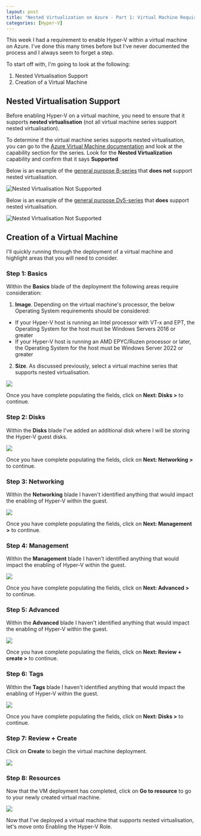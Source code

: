 ```yaml
---
layout: post
title: "Nested Virtualization on Azure - Part 1: Virtual Machine Requirements"
categories: [Hyper-V]
---
```


This week I had a requirement to enable Hyper-V within a virtual machine on Azure. I've done this many times before but I've never documented the process and I always seem to forget a step. 

To start off with, I'm going to look at the following:
1. Nested Virtualisation Support
2. Creation of a Virtual Machine 

## Nested Virtualisation Support
Before enabling Hyper-V on a virtual machine, you need to ensure that it supports **nested virtualisation** (not all virtual machine series support nested virtualisation).

To determine if the virtual machine series supports nested virtualisation, you can go to the [Azure Virtual Machine documentation](https://docs.microsoft.com/en-us/azure/virtual-machines/sizes-general) and look at the capability section for the series. Look for the **Nested Virtualization** capability and confirm that it says **Supported**

Below is an example of the [general purpose B-series](https://docs.microsoft.com/en-us/azure/virtual-machines/sizes-b-series-burstable) that **does not** support nested virtualisation. 

![Nested Virtualisation Not Supported](/docs/assets/images/2022-04-27-hyperv-vm-deployment/VM-SKU-NestedV-NotSupported.jpg)

Below is an example of the [general purpose Dv5-series](https://docs.microsoft.com/en-us/azure/virtual-machines/dv5-dsv5-series) that **does** support nested virtualisation.

![Nested Virtualisation Not Supported](/docs/assets/images/2022-04-27-hyperv-vm-deployment/VM-SKU-NestedV-Supported.jpg)

## Creation of a Virtual Machine

I'll quickly running through the deployment of a virtual machine and highlight areas that you will need to consider.

### Step 1: Basics

Within the **Basics** blade of the deployment the following areas require consideration:

1. **Image**. Depending on the virtual machine's processor, the below Operating System requirements should be considered:
- If your Hyper-V host is running an Intel processor with VT-x and EPT, the Operating System for the host must be Windows Servers 2016 or greater
- If your Hyper-V host is running an AMD EPYC/Ruzen processor or later, the Operating System for the host must be Windows Server 2022 or greater
2. **Size**. As discussed previously, select a virtual machine series that supports nested virtualisation.

![](/docs/assets/images/2022-04-27-hyperv-vm-deployment/VM-Create-Basics.jpg)

Once you have complete populating the fields, click on **Next: Disks >** to continue.

### Step 2: Disks

Within the **Disks** blade I've added an additional disk where I will be storing the Hyper-V guest disks.

![](/docs/assets/images/2022-04-27-hyperv-vm-deployment/VM-Create-Disk.jpg)

Once you have complete populating the fields, click on **Next: Networking >** to continue.

### Step 3: Networking

Within the **Networking** blade I haven't identified anything that would impact the enabling of Hyper-V within the guest.

![](/docs/assets/images/2022-04-27-hyperv-vm-deployment/VM-Create-Networking.jpg)

Once you have complete populating the fields, click on **Next: Management >** to continue.

### Step 4: Management

Within the **Management** blade I haven't identified anything that would impact the enabling of Hyper-V within the guest.

![](/docs/assets/images/2022-04-27-hyperv-vm-deployment/VM-Create-Management.jpg)

Once you have complete populating the fields, click on **Next: Advanced >** to continue.

### Step 5: Advanced

Within the **Advanced** blade I haven't identified anything that would impact the enabling of Hyper-V within the guest.

![](/docs/assets/images/2022-04-27-hyperv-vm-deployment/VM-Create-Advanced.jpg)

Once you have complete populating the fields, click on **Next: Review + create >** to continue.

### Step 6: Tags

Within the **Tags** blade I haven't identified anything that would impact the enabling of Hyper-V within the guest.

![](/docs/assets/images/2022-04-27-hyperv-vm-deployment/VM-Create-Tags.jpg)

Once you have complete populating the fields, click on **Next: Disks >** to continue.

### Step 7: Review + Create

Click on **Create** to begin the virtual machine deployment.

![](/docs/assets/images/2022-04-27-hyperv-vm-deployment/VM-Create-Review.jpg)

### Step 8: Resources

Now that the VM deployment has completed, click on **Go to resource** to go to your newly created virtual machine.

![](/docs/assets/images/2022-04-27-hyperv-vm-deployment/VM-Create-Completed.jpg)

Now that I've deployed a virtual machine that supports nested virtualisation, let's move onto Enabling the Hyper-V Role.